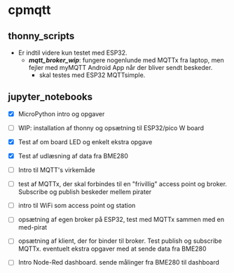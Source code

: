 # cpmqtt

## thonny_scripts

* Er indtil videre kun testet med ESP32.
   * ***mqtt_broker_wip***: fungere nogenlunde med MQTTx fra laptop, men fejler med myMQTT Android App når der bliver sendt beskeder.
      * skal testes med ESP32 MQTTsimple.

## jupyter_notebooks

   - [x] MicroPython intro og opgaver
   - [ ] WIP: installation af thonny og opsætning til ESP32/pico W board
   - [x] Test af om board LED og enkelt ekstra opgave
   - [x] Test af udlæsning af data fra BME280

   - [ ] Intro til MQTT's virkemåde
   - [ ] test af MQTTx, der skal forbindes til en "frivillig" access point og broker. Subscribe og publish beskeder mellem pirater
   - [ ] intro til WiFi som access point og station
   - [ ] opsætning af egen broker på ESP32, test med MQTTx sammen med en med-pirat
   - [ ] opsætning af klient, der for binder til broker. Test publish og subscribe MQTTx. eventuelt ekstra opgaver med at sende data fra BME280
   - [ ] Intro Node-Red dashboard. sende målinger fra BME280 til dashboard
